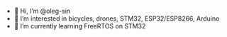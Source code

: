 - 👋 Hi, I’m @oleg-sin
- 👀 I’m interested in bicycles, drones, STM32, ESP32/ESP8266, Arduino
- 🌱 I’m currently learning FreeRTOS on STM32
<!--- 
- 💞️ I’m looking to collaborate on ...
- 📫 How to reach me ...
--->
<!---
oleg-sin/oleg-sin is a ✨ special ✨ repository because its `README.md` (this file) appears on your GitHub profile.
You can click the Preview link to take a look at your changes.
--->
